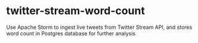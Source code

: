 # twitter-stream-word-count
Use Apache Storm to ingest live tweets from Twitter Stream API, and stores word count in Postgres database for further analysis
